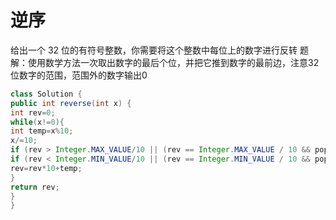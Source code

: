 # 逆序

给出一个 32 位的有符号整数，你需要将这个整数中每位上的数字进行反转
题解：使用数学方法一次取出数字的最后个位，并把它推到数字的最前边，注意32位数字的范围，范围外的数字输出0

```java
class Solution {
public int reverse(int x) {
int rev=0;
while(x!=0){
int temp=x%10;
x/=10;
if (rev > Integer.MAX_VALUE/10 || (rev == Integer.MAX_VALUE / 10 && pop > 7)) return 0;
if (rev < Integer.MIN_VALUE/10 || (rev == Integer.MIN_VALUE / 10 && pop < -8)) return 0;
rev=rev*10+temp;
}
return rev;
}
}
```


